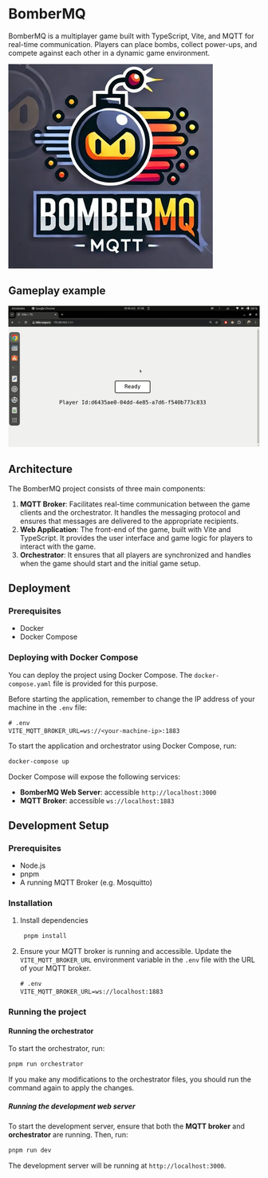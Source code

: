 # BomberMQ

BomberMQ is a multiplayer game built with TypeScript, Vite, and MQTT for real-time communication. Players can place bombs, collect power-ups, and compete against each other in a dynamic game environment.

![BomberMQ Logo](https://github.com/ArthurMbraga/bomberMQ/raw/main/public/logo_small.jpeg)

## Gameplay example

![BomberMQ Gameplay](https://github.com/ArthurMbraga/bomberMQ/raw/main/public/gameplay.gif)

## Architecture

The BomberMQ project consists of three main components:

1. **MQTT Broker**: Facilitates real-time communication between the game clients and the orchestrator. It handles the messaging protocol and ensures that messages are delivered to the appropriate recipients.
2. **Web Application**: The front-end of the game, built with Vite and TypeScript. It provides the user interface and game logic for players to interact with the game.
3. **Orchestrator**: It ensures that all players are synchronized and handles when the game should start and the initial game setup.


## Deployment

### Prerequisites

- Docker
- Docker Compose


### Deploying with Docker Compose
  
  
You can deploy the project using Docker Compose. The `docker-compose.yaml` file is provided for this purpose.

Before starting the application, remember to change the IP address of your machine in the `.env` file:

```properties
# .env
VITE_MQTT_BROKER_URL=ws://<your-machine-ip>:1883
```

To start the application and orchestrator using Docker Compose, run:

```sh
docker-compose up
```

Docker Compose will expose the following services:

- **BomberMQ Web Server**: accessible `http://localhost:3000`
- **MQTT Broker**: accessible `ws://localhost:1883`

## Development Setup

### Prerequisites

- Node.js
- pnpm
- A running MQTT Broker (e.g. Mosquitto)

### Installation

1. Install dependencies
   ```sh
    pnpm install
   ```
2. Ensure your MQTT broker is running and accessible. Update the `VITE_MQTT_BROKER_URL` environment variable in the `.env` file with the URL of your MQTT broker.

   ```properties
   # .env
   VITE_MQTT_BROKER_URL=ws://localhost:1883
   ```

### Running the project
#### Running the orchestrator

To start the orchestrator, run:

```sh
pnpm run orchestrator
```

If you make any modifications to the orchestrator files, you should run the command again to apply the changes.


##### Running the development web server

To start the development server, ensure that both the **MQTT broker** and **orchestrator** are running. Then, run:

```sh
pnpm run dev
```

The development server will be running at `http://localhost:3000`.



